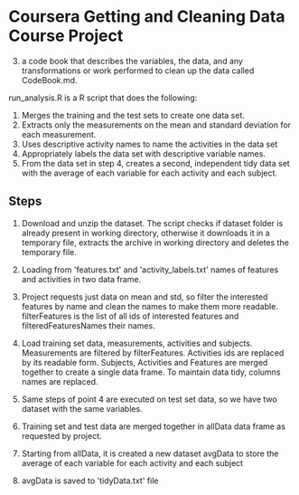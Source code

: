 # Coursera Getting and Cleaning Data Course Project

3. a code book that describes the variables, the data, and any transformations or work performed to clean up the data called CodeBook.md.

run_analysis.R is a R script that does the following:

1. Merges the training and the test sets to create one data set.
2. Extracts only the measurements on the mean and standard deviation for each measurement.
3. Uses descriptive activity names to name the activities in the data set
4. Appropriately labels the data set with descriptive variable names.
5. From the data set in step 4, creates a second, independent tidy data set with the average of each variable for each activity and each subject.


## Steps

1. Download and unzip the dataset. The script checks if dataset folder is already present in working directory, otherwise it downloads it in a temporary file, extracts the archive in working directory and deletes the temporary file.

2. Loading from 'features.txt' and 'activity_labels.txt' names of features and activities in two data frame.

3. Project requests just data on mean and std, so filter the interested features by name and clean the names to make them more readable.
filterFeatures is the list of all ids of interested features and filteredFeaturesNames their names.

4. Load training set data, measurements, activities and subjects. Measurements are filtered by filterFeatures. Activities ids are replaced by its readable form.
Subjects, Activities and Features are merged together to create a single data frame.
To maintain data tidy, columns names are replaced.

5. Same steps of point 4 are executed on test set data, so we have two dataset with the same variables.

6. Training set and test data are merged together in allData data frame as requested by project.

7. Starting from allData, it is created a new dataset avgData to store the average of each variable for each activity and each subject

8. avgData is saved to 'tidyData.txt' file
